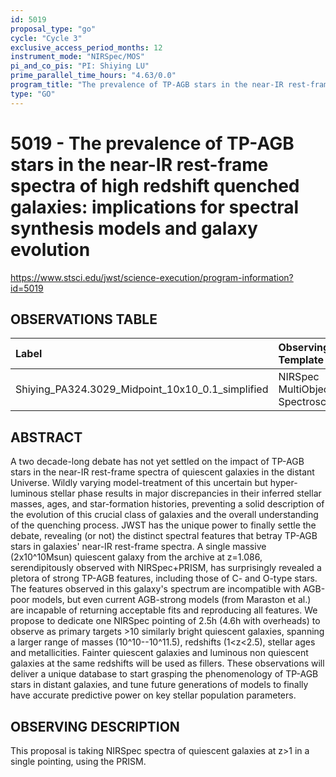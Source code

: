 ```yaml
---
id: 5019
proposal_type: "go"
cycle: "Cycle 3"
exclusive_access_period_months: 12
instrument_mode: "NIRSpec/MOS"
pi_and_co_pis: "PI: Shiying LU"
prime_parallel_time_hours: "4.63/0.0"
program_title: "The prevalence of TP-AGB stars in the near-IR rest-frame spectra of high redshift quenched galaxies: implications for spectral synthesis models and galaxy evolution"
type: "GO"
---
```

# 5019 - The prevalence of TP-AGB stars in the near-IR rest-frame spectra of high redshift quenched galaxies: implications for spectral synthesis models and galaxy evolution
https://www.stsci.edu/jwst/science-execution/program-information?id=5019
## OBSERVATIONS TABLE
| Label                                         | Observing Template                | Science Target                  |
| :-------------------------------------------- | :-------------------------------- | :------------------------------ |
| Shiying_PA324.3029_Midpoint_10x10_0.1_simplified | NIRSpec MultiObject Spectroscopy | (6) Merged_EGS_cat_v1_shiying |

## ABSTRACT

A two decade-long debate has not yet settled on the impact of TP-AGB stars in the near-IR rest-frame spectra of quiescent galaxies in the distant Universe. Wildly varying model-treatment of this uncertain but hyper-luminous stellar phase results in major discrepancies in their inferred stellar masses, ages, and star-formation histories, preventing a solid description of the evolution of this crucial class of galaxies and the overall understanding of the quenching process. JWST has the unique power to finally settle the debate, revealing (or not) the distinct spectral features that betray TP-AGB stars in galaxies' near-IR rest-frame spectra. A single massive (2x10^10Msun) quiescent galaxy from the archive at z=1.086, serendipitously observed with NIRSpec+PRISM, has surprisingly revealed a pletora of strong TP-AGB features, including those of C- and O-type stars. The features observed in this galaxy's spectrum are incompatible with AGB-poor models, but even current AGB-strong models (from Maraston et al.) are incapable of returning acceptable fits and reproducing all features. We propose to dedicate one NIRSpec pointing of 2.5h (4.6h with overheads) to observe as primary targets >10 similarly bright quiescent galaxies, spanning a larger range of masses (10^10--10^11.5), redshifts (1<z<2.5), stellar ages and metallicities. Fainter quiescent galaxies and luminous non quiescent galaxies at the same redshifts will be used as fillers. These observations will deliver a unique database to start grasping the phenomenology of TP-AGB stars in distant galaxies, and tune future generations of models to finally have accurate predictive power on key stellar population parameters.

## OBSERVING DESCRIPTION

This proposal is taking NIRSpec spectra of quiescent galaxies at z>1 in a single pointing, using the PRISM.